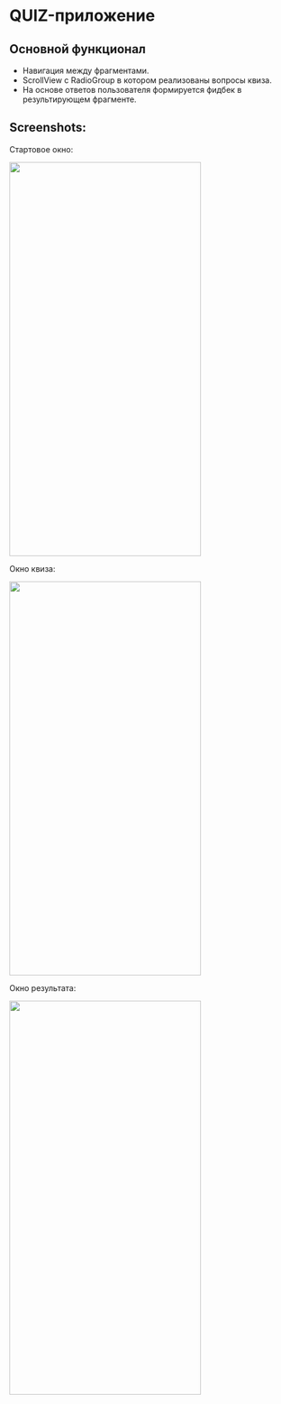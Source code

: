 # QUIZ-приложениe

## Основной функционал
- Навигация между фрагментами.
- ScrollView с RadioGroup в котором реализованы вопросы квиза.
- На основе ответов пользователя формируется фидбек в результирующем фрагменте.

## Screenshots:

Стартовое окно: <br>

<img src="https://github.com/KonstantinSham/proba/assets/69507445/f77e2ac6-f9d8-4157-8565-93ddc8161a16" width="340" height="699" />  <br>

Окно квиза: <br>

<img src="https://github.com/KonstantinSham/proba/assets/69507445/4af5d3a9-334f-49b9-adae-d07c17b4ceb3" width="340" height="699" /> <br>

Окно результата: <br>

<img src="https://github.com/KonstantinSham/proba/assets/69507445/8abc385d-2d02-4c82-ab20-3e4b83082b28" width="340" height="699" /> <br>
